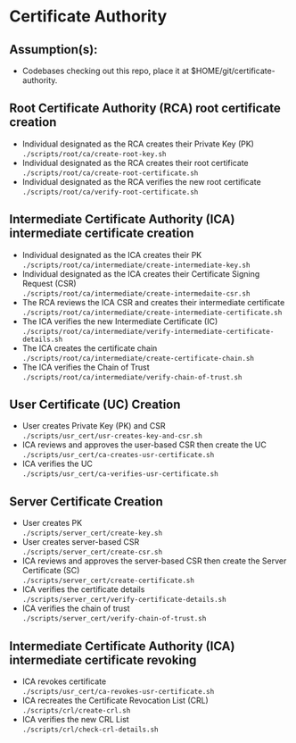 # Certificate Authority

## Assumption(s):
- Codebases checking out this repo, place it at $HOME/git/certificate-authority.  

## Root Certificate Authority (RCA) root certificate creation
- Individual designated as the RCA creates their Private Key (PK)  
  `./scripts/root/ca/create-root-key.sh`
- Individual designated as the RCA creates their root certificate   
  `./scripts/root/ca/create-root-certificate.sh`
- Individual designated as the RCA verifies the new root certificate  
  `./scripts/root/ca/verify-root-certificate.sh`
  
## Intermediate Certificate Authority (ICA) intermediate certificate creation
- Individual designated as the ICA creates their PK  
  `./scripts/root/ca/intermediate/create-intermediate-key.sh`
- Individual designated as the ICA creates their Certificate Signing Request (CSR)  
  `./scripts/root/ca/intermediate/create-intermedaite-csr.sh`
- The RCA reviews the ICA CSR and creates their intermediate certificate   
  `./scripts/root/ca/intermediate/create-intermediate-certificate.sh`
- The ICA verifies the new Intermediate Certificate (IC)  
  `./scripts/root/ca/intermediate/verify-intermediate-certificate-details.sh`
- The ICA creates the certificate chain  
  `./scripts/root/ca/intermediate/create-certificate-chain.sh`
- The ICA verifies the Chain of Trust  
  `./scripts/root/ca/intermediate/verify-chain-of-trust.sh`
  
## User Certificate (UC) Creation
- User creates Private Key (PK) and CSR     
  `./scripts/usr_cert/usr-creates-key-and-csr.sh`   
- ICA reviews and approves the user-based CSR then create the UC    
  `./scripts/usr_cert/ca-creates-usr-certificate.sh`
- ICA verifies the UC  
  `./scripts/usr_cert/ca-verifies-usr-certificate.sh`

## Server Certificate Creation
- User creates PK    
  `./scripts/server_cert/create-key.sh`
- User creates server-based CSR  
  `./scripts/server_cert/create-csr.sh`
- ICA reviews and approves the server-based CSR then create the Server Certificate (SC)  
  `./scripts/server_cert/create-certificate.sh`
- ICA verifies the certificate details  
  `./scripts/server_cert/verify-certificate-details.sh`  
- ICA verifies the chain of trust  
  `./scripts/server_cert/verify-chain-of-trust.sh`
  
## Intermediate Certificate Authority (ICA) intermediate certificate revoking
- ICA revokes certificate  
  `./scripts/usr_cert/ca-revokes-usr-certificate.sh`  
- ICA recreates the Certificate Revocation List (CRL)  
  `./scripts/crl/create-crl.sh`
- ICA verifies the new CRL List  
  `./scripts/crl/check-crl-details.sh`
